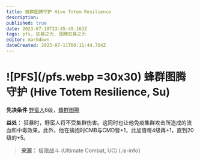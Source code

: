 ```yaml
---
title: 蜂群图腾守护 Hive Totem Resilience
description: 
published: true
date: 2023-07-18T23:45:49.163Z
tags: pfs, 狂暴之力, 图腾狂暴之力
editor: markdown
dateCreated: 2023-07-11T00:11:44.764Z
---
```


# ![PFS](/pfs.webp =30x30) 蜂群图腾守护 (Hive Totem Resilience, Su)

**先决条件** [野蛮人](/野蛮人)6级，[蜂群图腾](/狂暴之力/蜂群图腾)

**益处：** 狂暴时，野蛮人将不受集群伤害。这同时也让他免疫集群攻击所造成的流血和中毒效果。此外，他在擒抱时CMB与CMD皆+1，此加值每4级再+1，直到20级的+5。

> **来源：** 极限战斗 (Ultimate Combat, UC)
{.is-info}
